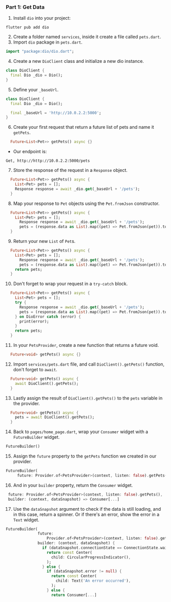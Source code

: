 ### Part 1: Get Data

1. Install `dio` into your project:

```shell
flutter pub add dio
```

2. Create a folder named `services`, inside it create a file called `pets.dart`.
3. Import `dio` package in `pets.dart`.

```dart
import "package:dio/dio.dart";
```

4. Create a new `DioClient` class and initialize a new dio instance.

```dart
class DioClient {
  final Dio _dio = Dio();
}
```

5. Define your `_baseUrl`.

```dart
class DioClient {
  final Dio _dio = Dio();

  final _baseUrl = 'http://10.0.2.2:5000';
}
```

6. Create your first request that return a future list of pets and name it `getPets`.

```dart
  Future<List<Pet>> getPets() async {}
```

- Our endpoint is:

```
Get, http://http://10.0.2.2:5000/pets
```

7. Store the response of the request in a `Response` object.

```dart
  Future<List<Pet>> getPets() async {
    List<Pet> pets = [];
    Response response = await _dio.get(_baseUrl + '/pets');
  }
```

8. Map your response to `Pet` objects using the `Pet.fromJson` constructor.

```dart
  Future<List<Pet>> getPets() async {
    List<Pet> pets = [];
      Response response = await _dio.get(_baseUrl + '/pets');
      pets = (response.data as List).map((pet) => Pet.fromJson(pet)).toList();
  }
```

9. Return your new `List` of `Pet`s.

```dart
  Future<List<Pet>> getPets() async {
    List<Pet> pets = [];
      Response response = await _dio.get(_baseUrl + '/pets');
      pets = (response.data as List).map((pet) => Pet.fromJson(pet)).toList();
    return pets;
  }
```

10. Don't forget to wrap your request in a `try-catch` block.

```dart
  Future<List<Pet>> getPets() async {
    List<Pet> pets = [];
    try {
      Response response = await _dio.get(_baseUrl + '/pets');
      pets = (response.data as List).map((pet) => Pet.fromJson(pet)).toList();
    } on DioError catch (error) {
      print(error);
    }
    return pets;
  }
```

11. In your `PetsProvider`, create a new function that returns a future void.

```dart
  Future<void> getPets() async {}
```

12. Import `services/pets.dart` file, and call `DioClient().getPets()` function, don't forget to `await`.

```dart
  Future<void> getPets() async {
    await DioClient().getPets();
  }
```

13. Lastly assign the result of `DioClient().getPets()` to the `pets` variable in the provider.

```dart
  Future<void> getPets() async {
    pets = await DioClient().getPets();
  }
```

14. Back to `pages/home_page.dart`, wrap your `Consumer` widget with a `FutureBuilder` widget.

```dart
FutureBuilder()
```

15. Assign the `future` property to the `getPets` function we created in our provider.

```dart
FutureBuilder(
     future: Provider.of<PetsProvider>(context, listen: false).getPets(),)
```

16. And in your `builder` property, return the `Consumer` widget.

```dart
 future: Provider.of<PetsProvider>(context, listen: false).getPets(),
 builder: (context, dataSnapshot) => Consumer[...]
```

17. Use the `dataSnapshot` argument to check if the data is still loading, and in this case, return a spinner. Or if there's an error, show the error in a `Text` widget.

```dart
FutureBuilder(
              future:
                  Provider.of<PetsProvider>(context, listen: false).getPets(),
              builder: (context, dataSnapshot) {
                if (dataSnapshot.connectionState == ConnectionState.waiting) {
                  return const Center(
                    child: CircularProgressIndicator(),
                  );
                } else {
                  if (dataSnapshot.error != null) {
                    return const Center(
                      child: Text('An error occurred'),
                    );
                  } else {
                    return Consumer[...]
```
